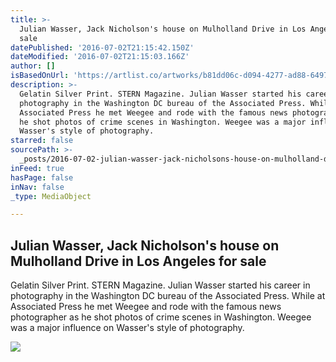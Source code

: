 ```yaml
---
title: >-
  Julian Wasser, Jack Nicholson's house on Mulholland Drive in Los Angeles for
  sale
datePublished: '2016-07-02T21:15:42.150Z'
dateModified: '2016-07-02T21:15:03.166Z'
author: []
isBasedOnUrl: 'https://artlist.co/artworks/b81dd06c-d094-4277-ad88-6497774b6afa'
description: >-
  Gelatin Silver Print. STERN Magazine. Julian Wasser started his career in
  photography in the Washington DC bureau of the Associated Press. While at
  Associated Press he met Weegee and rode with the famous news photographer as
  he shot photos of crime scenes in Washington. Weegee was a major influence on
  Wasser's style of photography.
starred: false
sourcePath: >-
  _posts/2016-07-02-julian-wasser-jack-nicholsons-house-on-mulholland-drive-in.md
inFeed: true
hasPage: false
inNav: false
_type: MediaObject

---
```

<article style=""><h1>Julian Wasser, Jack Nicholson's house on Mulholland Drive in Los Angeles for sale</h1><p>Gelatin Silver Print. STERN Magazine. Julian Wasser started his career in photography in the Washington DC bureau of the Associated Press. While at Associated Press he met Weegee and rode with the famous news photographer as he shot photos of crime scenes in Washington. Weegee was a major influence on Wasser's style of photography.</p><img src="https://www.filepicker.io/api/file/EVS99ggwQGiH8bVs15ND" /></article>